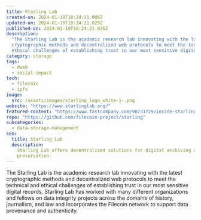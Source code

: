```yaml
---
title: Starling Lab
created-on: 2024-01-10T18:24:21.006Z
updated-on: 2024-01-10T18:24:21.025Z
published-on: 2024-01-10T18:24:21.035Z
description:
  "The Starling Lab is the academic research lab innovating with the latest
  cryptographic methods and decentralized web protocols to meet the technical and
  ethical challenges of establishing trust in our most sensitive digital records."
category: storage
tags:
  - dweb
  - social-impact
tech:
  - filecoin
  - ipfs
image:
  src: /assets/images/starling_logo_white-1-.png
website: "https://www.starlinglab.org/"
featured-content: "https://www.fastcompany.com/90731729/inside-starling-lab-a-moonshot-project-to-preserve-the-worlds-most-important-information"
repo: "https://github.com/filecoin-project/starling"
subcategories:
  - data-storage-management
seo:
  title: Starling Lab
  description:
    Starling Lab offers decentralized solutions for digital archiving and
    preservation.
---
```


The Starling Lab is the academic research lab innovating with the latest cryptographic methods and decentralized web protocols to meet the technical and ethical challenges of establishing trust in our most sensitive digital records. Starling Lab has worked with many different organizations and fellows on data integrity projects across the domains of history, journalism, and law and incorporates the Filecoin network to support data provenance and authenticity.

